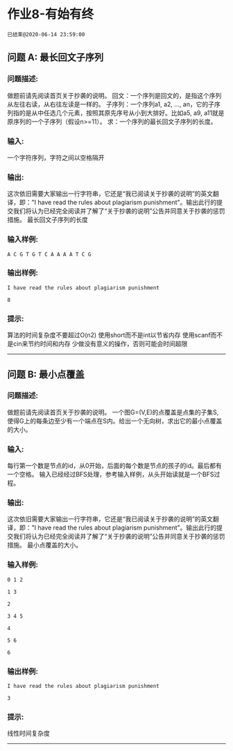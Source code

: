 # 作业8-有始有终
`已结束@2020-06-14 23:59:00`
## 问题 A: 最长回文子序列
### 问题描述:
做题前请先阅读首页关于抄袭的说明。     	回文：一个序列是回文的，是指这个序列从左往右读，从右往左读是一样的。     	子序列：一个序列a1, a2, …, an，它的子序列指的是从中任选几个元素，按照其原先序号从小到大排好。比如a5, a9, a11就是原序列的一个子序列（假设n>=11）。    求：一个序列的最长回文子序列的长度。
### 输入:
一个字符序列，字符之间以空格隔开
### 输出:
这次依旧需要大家输出一行字符串，它还是“我已阅读关于抄袭的说明”的英文翻译，即："I have read the rules about plagiarism punishment"。输出此行的提交我们将认为已经完全阅读并了解了“关于抄袭的说明”公告并同意关于抄袭的惩罚措施。    	最长回文子序列的长度
### 输入样例:
```
A C G T G T C A A A A T C G
```
### 输出样例:
```
I have read the rules about plagiarism punishment
8
```
### 提示:
算法的时间复杂度不要超过O(n2)  使用short而不是int以节省内存  使用scanf而不是cin来节约时间和内存  少做没有意义的操作，否则可能会时间超限

---
## 问题 B: 最小点覆盖
### 问题描述:
做题前请先阅读首页关于抄袭的说明。     	一个图G=(V,E)的点覆盖是点集的子集S, 使得G上的每条边至少有一个端点在S内。给出一个无向树，求出它的最小点覆盖的大小。
### 输入:
每行第一个数是节点的id，从0开始，后面的每个数是节点的孩子的id。最后都有一个空格。     	输入已经经过BFS处理，参考输入样例，从头开始读就是一个BFS过程。
### 输出:
这次依旧需要大家输出一行字符串，它还是“我已阅读关于抄袭的说明”的英文翻译，即："I have read the rules about plagiarism punishment"。输出此行的提交我们将认为已经完全阅读并了解了“关于抄袭的说明”公告并同意关于抄袭的惩罚措施。    	最小点覆盖的大小。
### 输入样例:
```
0 1 2 
1 3 
2 
3 4 5 
4 
5 6 
6
```
### 输出样例:
```
I have read the rules about plagiarism punishment
3
```
### 提示:
线性时间复杂度

---
